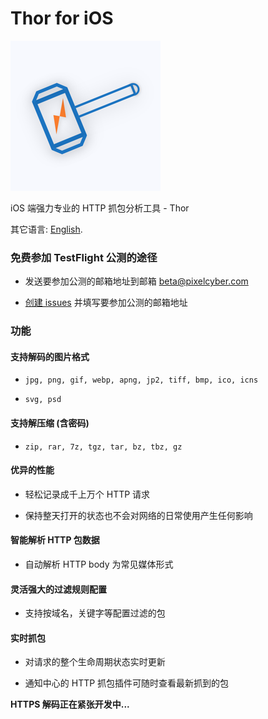 # Thor for iOS

![](thor_logo.png)

iOS 端强力专业的 HTTP 抓包分析工具 - Thor

<!-- [去 App store 下载](https://itunes.apple.com/cn/app/thor-pro/id1210562295?mt=8) -->

其它语言: [English](README.md).


### 免费参加 TestFlight 公测的途径

* 发送要参加公测的邮箱地址到邮箱 beta@pixelcyber.com

* [创建 issues](https://github.com/PixelCyber/Thor/issues/new) 并填写要参加公测的邮箱地址


### 功能

#### 支持解码的图片格式

* `jpg, png, gif, webp, apng, jp2, tiff, bmp, ico, icns`

* `svg, psd`


#### 支持解压缩 (含密码)

* `zip, rar, 7z, tgz, tar, bz, tbz, gz`


#### 优异的性能

* 轻松记录成千上万个 HTTP 请求

* 保持整天打开的状态也不会对网络的日常使用产生任何影响


#### 智能解析 HTTP 包数据

* 自动解析 HTTP body 为常见媒体形式


#### 灵活强大的过滤规则配置

* 支持按域名，关键字等配置过滤的包


#### 实时抓包

* 对请求的整个生命周期状态实时更新

* 通知中心的 HTTP 抓包插件可随时查看最新抓到的包


**HTTPS 解码正在紧张开发中...**